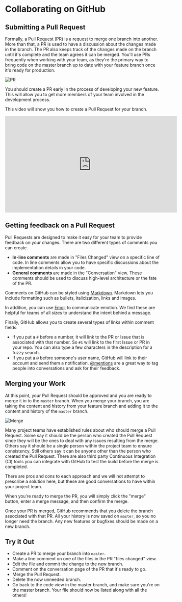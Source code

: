 # Collaborating on GitHub

## Submitting a Pull Request

Formally, a Pull Request (PR) is a request to merge one branch into another. More than that, a PR is used to have a discussion about the changes made in the branch. The PR also keeps track of the changes made on the branch until it's complete and the team agrees it can be merged. You'll use PRs frequently when working with your team, as they're the primary way to bring code on the master branch up to date with your feature branch once it's ready for production.

![PR](/images/pull-request.png)

You should create a PR early in the process of developing your new feature. This will allow you to get more members of your team involved in the development process.

This video will show you how to create a Pull Request for your branch.

<iframe width="560" height="315" src="https://www.youtube.com/embed/kJr-PIfLDl4" frameborder="0" allowfullscreen></iframe>


## Getting feedback on a Pull Request

Pull Requests are designed to make it easy for your team to provide feedback on your changes. There are two different types of comments you can create.

+ **In-line comments** are made in "Files Changed" view on a specific line of code. In line comments allow you to have specific discussions about the implementation details in your code.
+ **General comments** are made in the "Conversation" view. These comments should be used to discuss high-level architecture or the fate of the PR. 

Comments on GitHub can be styled using <a href="https://help.github.com/articles/markdown-basics/" target="_blank">Markdown</a>. Markdown lets you include formatting such as bullets, italicization, links and images.

In addition, you can use <a href="http://www.emoji-cheat-sheet.com/" target="_blank">Emoji</a> to communicate emotion. We find these are helpful for teams of all sizes to understand the intent behind a message.

Finally, GitHub allows you to create several types of links within comment fields:

+ If you put a `#` before a number, it will link to the PR or Issue that is associated with that number. So `#1` will link to the first Issue or PR in your repo. You can also type a few characters in the description for a fuzzy search.
+ If you put a `@` before someone's user name, GitHub will link to their account and send them a notification. <a href="https://github.com/blog/821" target="_blank">@mentions</a> are a great way to tag people into conversations and ask for their feedback.

## Merging your Work

At this point, your Pull Request should be approved and you are ready to merge it in to the `master` branch. When you merge your branch, you are taking the content and history from your feature branch and adding it to the content and history of the `master` branch.

![Merge](/images/merge.png)  

Many project teams have established rules about who should merge a Pull Request. Some say it should be the person who created the Pull Request since they will be the ones to deal with any issues resulting from the merge. Others say it should be a single person within the project team to ensure consistency. Still others say it can be anyone other than the person who created the Pull Request. There are also third party Continuous Integration (CI) tools you can integrate with GitHub to test the build before the merge is completed.

There are pros and cons to each approach and we will not attempt to prescribe a solution here, but these are good conversations to have within your project team.

When you're ready to merge the PR, you will simply click the "merge" button, enter a merge message, and then confirm the merge.

Once your PR is merged, GitHub recommends that you delete the branch associated with that PR. All your history is now saved on `master`, so you no longer need the branch. Any new features or bugfixes should be made on a new branch.


## Try it Out

* Create a PR to merge your branch into `master`.
* Make a line comment on one of the files in the PR "files changed" view.
* Edit the file and commit the change to the new branch.
* Comment on the conversation page of the PR that it's ready to go.
* Merge the Pull Request.
* Delete the now unneeded branch.
* Go back to the code view in the master branch, and make sure you're on the master branch. Your file should now be listed along with all the others!